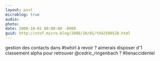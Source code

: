 ```yaml
---
layout: post
microblog: true
audio: 
photo: 
date: 2008-10-01 00:00:00 -0000
guid: http://xtof.micro.blog/2008/10/01/t942500528.html
---
```

gestion des contacts dans #twhirl à revoir ? aimerais disposer d'1 classement alpha pour retrouver @cedric_ringenbach ? #lienaccidentel
